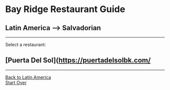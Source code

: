 # Bay Ridge Restaurant Guide
## Latin America --> Salvadorian
---
Select a restaurant:
## [Puerta Del Sol](https://puertadelsolbk.com/
---
[Back to Latin America](latin-america.md)  
[Start Over](../home.md/)